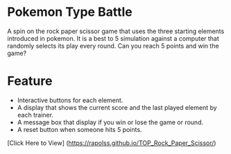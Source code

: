 # Pokemon Type Battle
A spin on the rock paper scissor game that uses the three starting elements introduced in pokemon. It is a best to 5 simulation against a computer that randomly selects its play every round. Can you reach 5 points and win the game?

# Feature
- Interactive buttons for each element.
- A display that shows the current score and the last played element by each trainer.
- A message box that display if you win or lose the game or round.
- A reset button when someone hits 5 points.

[Click Here to View] (https://rapolss.github.io/TOP_Rock_Paper_Scissor/)
